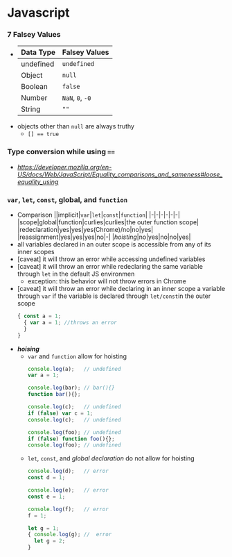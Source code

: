 # Javascript
### 7 Falsey Values
- |Data Type|Falsey Values|
  |-|-|
  |undefined|`undefined`|
  |Object|`null`|
  |Boolean|`false`|
  |Number|`NaN`, `0`, `-0`|
  |String|`""`|
- objects other than `null` are always truthy
  - `[] == true`

### Type conversion while using `==`
- _https://developer.mozilla.org/en-US/docs/Web/JavaScript/Equality_comparisons_and_sameness#loose_equality_using_

### `var`, `let`, `const`, global, and `function`
- Comparison
  ||implicit|`var`|`let`|`const`|`function`|
  |-|-|-|-|-|-|
  |scope|global|function|curlies|curlies|the outer function scope|
  |redeclaration|yes|yes|yes(Chrome)/no|no|yes|
  |reassignment|yes|yes|yes|no|-|
  |*hoisting*|no|yes|no|no|yes|
- all variables declared in an outer scope is accessible from any of its inner scopes 
- [caveat] it will throw an error while accessing undefined variables
- [caveat] it will throw an error while redeclaring the same variable through `let` in the default JS environmen
  - exception: this behavior will not throw errors in Chrome
- [caveat] it will throw an error while declaring in an inner scope a variable through `var` if the variable is declared through `let/const`in the outer scope
  ```js
  { const a = 1;
    { var a = 1; //throws an error
    }
  }
  ```
- ***hoising***
  - `var` and `function` allow for hoisting
    ```js
    console.log(a);   // undefined
    var a = 1;

    console.log(bar); // bar(){}
    function bar(){};

    console.log(c);   // undefined
    if (false) var c = 1;
    console.log(c);   // undefined

    console.log(foo); // undefined
    if (false) function foo(){};
    console.log(foo); // undefined
    ```
  - `let`, `const`, and *global declaration* do not allow for hoisting
    ```js
    console.log(d);   // error
    const d = 1;

    console.log(e);   // error
    const e = 1;

    console.log(f);   // error
    f = 1;

    let g = 1;
    { console.log(g); //  error
      let g = 2;
    }
    ```


